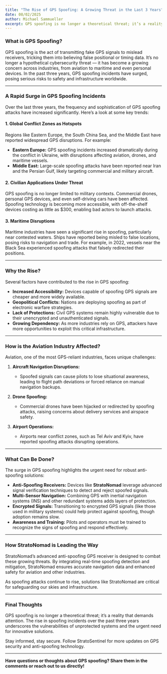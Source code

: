 ```yaml
---
title: "The Rise of GPS Spoofing: A Growing Threat in the Last 3 Years"
date: 08/02/2025
author: Michael Sammueller
excerpt: GPS spoofing is no longer a theoretical threat; it’s a reality that demands attention. The rise in spoofing incidents over the past three years underscores the vulnerabilities of unprotected systems and the urgent need for innovative solutions.
---
```


### **What is GPS Spoofing?**

GPS spoofing is the act of transmitting fake GPS signals to mislead receivers, tricking them into believing false positional or timing data. It’s no longer a hypothetical cybersecurity threat — it has become a growing concern across industries, from aviation to maritime and even personal devices. In the past three years, GPS spoofing incidents have surged, posing serious risks to safety and infrastructure worldwide.

---

### **A Rapid Surge in GPS Spoofing Incidents**

Over the last three years, the frequency and sophistication of GPS spoofing attacks have increased significantly. Here’s a look at some key trends:

#### **1. Global Conflict Zones as Hotspots**

Regions like Eastern Europe, the South China Sea, and the Middle East have reported widespread GPS disruptions. For example:

- **Eastern Europe:** GPS spoofing incidents increased dramatically during the conflict in Ukraine, with disruptions affecting aviation, drones, and maritime vessels.
- **Middle East:** Large-scale spoofing attacks have been reported near Iran and the Persian Gulf, likely targeting commercial and military aircraft.

#### **2. Civilian Applications Under Threat**

GPS spoofing is no longer limited to military contexts. Commercial drones, personal GPS devices, and even self-driving cars have been affected. Spoofing technology is becoming more accessible, with off-the-shelf devices costing as little as $300, enabling bad actors to launch attacks.

#### **3. Maritime Disruptions**

Maritime industries have seen a significant rise in spoofing, particularly near contested waters. Ships have reported being misled to false locations, posing risks to navigation and trade. For example, in 2022, vessels near the Black Sea experienced spoofing attacks that falsely redirected their positions.

---

### **Why the Rise?**

Several factors have contributed to the rise in GPS spoofing:

- **Increased Accessibility:** Devices capable of spoofing GPS signals are cheaper and more widely available.
- **Geopolitical Conflicts:** Nations are deploying spoofing as part of electronic warfare strategies.
- **Lack of Protections:** Civil GPS systems remain highly vulnerable due to their unencrypted and unauthenticated signals.
- **Growing Dependency:** As more industries rely on GPS, attackers have more opportunities to exploit this critical infrastructure.

---

### **How is the Aviation Industry Affected?**

Aviation, one of the most GPS-reliant industries, faces unique challenges:

1. **Aircraft Navigation Disruptions:**
   - Spoofed signals can cause pilots to lose situational awareness, leading to flight path deviations or forced reliance on manual navigation backups.

2. **Drone Spoofing:**
   - Commercial drones have been hijacked or redirected by spoofing attacks, raising concerns about delivery services and airspace safety.

3. **Airport Operations:**
   - Airports near conflict zones, such as Tel Aviv and Kyiv, have reported spoofing attacks disrupting operations.

---

### **What Can Be Done?**

The surge in GPS spoofing highlights the urgent need for robust anti-spoofing solutions:

- **Anti-Spoofing Receivers:** Devices like **StratoNomad** leverage advanced signal verification techniques to detect and reject spoofed signals.
- **Multi-Sensor Navigation:** Combining GPS with inertial navigation systems (INS) and other redundant systems adds layers of protection.
- **Encrypted Signals:** Transitioning to encrypted GPS signals (like those used in military systems) could help protect against spoofing, though adoption remains slow.
- **Awareness and Training:** Pilots and operators must be trained to recognize the signs of spoofing and respond effectively.

---

### **How StratoNomad is Leading the Way**

StratoNomad’s advanced anti-spoofing GPS receiver is designed to combat these growing threats. By integrating real-time spoofing detection and mitigation, StratoNomad ensures accurate navigation data and enhanced safety for aviation and other industries.

As spoofing attacks continue to rise, solutions like StratoNomad are critical for safeguarding our skies and infrastructure.

---

### **Final Thoughts**

GPS spoofing is no longer a theoretical threat; it’s a reality that demands attention. The rise in spoofing incidents over the past three years underscores the vulnerabilities of unprotected systems and the urgent need for innovative solutions.

Stay informed, stay secure. Follow StratoSentinel for more updates on GPS security and anti-spoofing technology.

---

**Have questions or thoughts about GPS spoofing? Share them in the comments or reach out to us directly!**